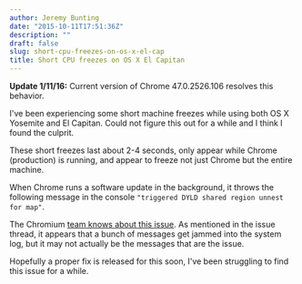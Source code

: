 ```yaml
---
author: Jeremy Bunting
date: "2015-10-11T17:51:36Z"
description: ""
draft: false
slug: short-cpu-freezes-on-os-x-el-cap
title: Short CPU freezes on OS X El Capitan
---
```


**Update 1/11/16:**
Current version of Chrome 47.0.2526.106 resolves this behavior.

I've been experiencing some short machine freezes while using both OS X Yosemite and El Capitan. Could not figure this out for a while and I think I found the culprit.

These short freezes last about 2-4 seconds, only appear while Chrome (production) is running, and appear to freeze not just Chrome but the entire machine.

When Chrome runs a software update in the background, it throws the following message in the console `"triggered DYLD shared region unnest for map"`.

The Chromium [team knows about this issue](https://code.google.com/p/chromium/issues/detail?id=428858). As mentioned in the issue thread, it appears that a bunch of messages get jammed into the system log, but it may not actually be the messages that are the issue.

Hopefully a proper fix is released for this soon, I've been struggling to find this issue for a while.

